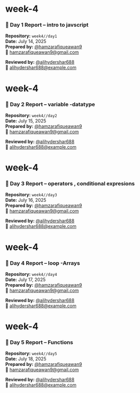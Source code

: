 # week-4
### 📘 Day 1 Report – intro to javscript

**Repository:** `week4//day1`  
**Date:** July 14, 2025  
**Prepared by:** [@hamzarafiqueawan9](https://github.com/hamzarafiqueawan9)  
📧 hamzarafiqueawan9@gmail.com  

**Reviewed by:** [@alihydershar688](https://github.com/alihydershar688)  
📧 alihydershar688@example.com


# week-4
### 📘 Day 2 Report – variable -datatype

**Repository:** `week4//day2`  
**Date:** July 15, 2025  
**Prepared by:** [@hamzarafiqueawan9](https://github.com/hamzarafiqueawan9)  
📧 hamzarafiqueawan9@gmail.com  

**Reviewed by:** [@alihydershar688](https://github.com/alihydershar688)  
📧 alihydershar688@example.com


# week-4
### 📘 Day 3 Report – operators , conditional expresions

**Repository:** `week4//day3`  
**Date:** July 16, 2025  
**Prepared by:** [@hamzarafiqueawan9](https://github.com/hamzarafiqueawan9)  
📧 hamzarafiqueawan9@gmail.com  

**Reviewed by:** [@alihydershar688](https://github.com/alihydershar688)  
📧 alihydershar688@example.com

# week-4
### 📘 Day 4 Report – loop -Arrays

**Repository:** `week4//day4`  
**Date:** July 17, 2025  
**Prepared by:** [@hamzarafiqueawan9](https://github.com/hamzarafiqueawan9)  
📧 hamzarafiqueawan9@gmail.com  

**Reviewed by:** [@alihydershar688](https://github.com/alihydershar688)  
📧 alihydershar688@example.com

# week-4
### 📘 Day 5 Report – Functions

**Repository:** `week4//day5`  
**Date:** July 18, 2025  
**Prepared by:** [@hamzarafiqueawan9](https://github.com/hamzarafiqueawan9)  
📧 hamzarafiqueawan9@gmail.com  

**Reviewed by:** [@alihydershar688](https://github.com/alihydershar688)  
📧 alihydershar688@example.com
